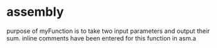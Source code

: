 # assembly

purpose of myFunction is to take two input parameters and output their sum.  inline comments have been entered for this function in asm.a
